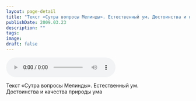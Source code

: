 ```yaml
---
layout: page-detail
title: "Текст «Сутра вопросы Мелинды». Естественный ум. Достоинства и качества Ума"
publishDate: 2009.03.23
description: ""
tags:
image:
draft: false
---
```


<audio title="2009.03.23 - Текст «Сутра вопросы Мелинды». Естественный ум. Достоинства и качества Ума.mp3" src="https://filer-api.advayta.org/v1.0/public/files/74806" controls=""></audio>

 Текст «Сутра вопросы Мелинды». Естественный ум.  
 Достоинства и качества природы ума   

  
